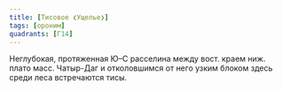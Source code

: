 ```yaml
---
title: [Тисовое ❮Ущелье❯]
tags: [ороним]
quadrants: [Г14]
---
```


Неглубокая, протяженная Ю–С расселина между вост. краем ниж. плато масс.
Чатыр-Даг и отколовшимся от него узким блоком здесь среди леса встречаются тисы.
